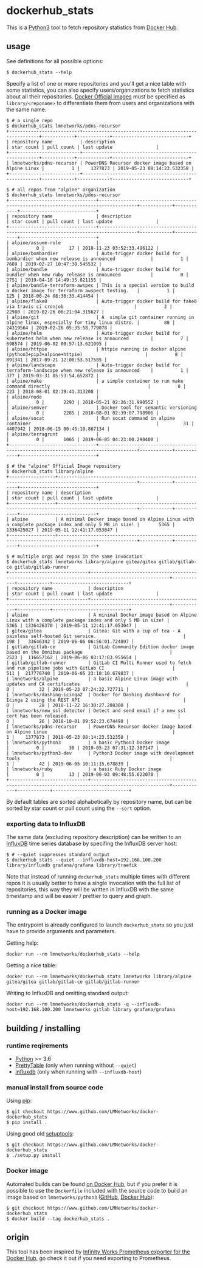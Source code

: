 # dockerhub_stats

This is a [Python3](https://www.python.org) tool to fetch repository statistics from [Docker Hub](https://hub.docker.com).

## usage

See definitions for all possible options:

```
$ dockerhub_stats --help
```

Specify a list of one or more repositories and you'll get a nice table with some statistics, you can also specify users/organizations to fetch statistics about all their repositories.
[Docker Official Images](https://docs.docker.com/docker-hub/official_repos/) must be specified as `library/<reponame>` to differentiate them from users and organizations with the same name:

```
$ # a single repo
$ dockerhub_stats lmnetworks/pdns-recursor
+--------------------------+------------------------------------------------------+------------+------------+----------------------------+
| repository name          | description                                          | star count | pull count | last update                |
+--------------------------+------------------------------------------------------+------------+------------+----------------------------+
| lmnetworks/pdns-recursor | PowerDNS Recursor docker image based on Alpine Linux |          1 |    1377873 | 2019-05-23 08:14:23.532358 |
+--------------------------+------------------------------------------------------+------------+------------+----------------------------+

$ # all repos from "alpine" organization
$ dockerhub_stats lmnetworks/pdns-recursor
+--------------------------------+------------------------------------------------------------------------------------+------------+------------+----------------------------+
| repository name                | description                                                                        | star count | pull count | last update                |
+--------------------------------+------------------------------------------------------------------------------------+------------+------------+----------------------------+
| alpine/assume-role             |                                                                                    |          0 |         17 | 2018-11-23 03:52:33.496122 |
| alpine/bombardier              | Auto-trigger docker build for bombardier when new release is announced             |          1 |       7689 | 2019-02-27 10:47:38.545532 |
| alpine/bundle                  | Auto-trigger docker build for bundler when new ruby release is announced           |          0 |       2751 | 2019-04-18 14:49:35.821155 |
| alpine/bundle-terraform-awspec | This is a special version to build a docker image for terraform awspect testing.   |          1 |        125 | 2018-06-24 08:36:33.414454 |
| alpine/flake8                  | Auto-trigger docker build for fake8 via travis ci cronjob                          |          2 |      22980 | 2019-02-26 06:21:04.315627 |
| alpine/git                     | A  simple git container running in alpine linux, especially for tiny linux distro. |         88 |   24319564 | 2019-02-26 05:35:58.779078 |
| alpine/helm                    | Auto-trigger docker build for kubernetes helm when new release is announced        |          7 |     698574 | 2019-06-02 00:57:13.621095 |
| alpine/httpie                  | httpie running in docker alpine (python3+pip3+alpine+httpie)                       |          8 |     891341 | 2017-09-21 12:00:53.517585 |
| alpine/landscape               | Auto-trigger docker build for terraform-landscape when new release is announced    |          1 |        377 | 2019-03-31 05:53:54.652872 |
| alpine/make                    | a simple container to run make command directly                                    |          0 |        223 | 2018-08-01 02:39:41.313208 |
| alpine/node                    |                                                                                    |          0 |       2293 | 2018-05-21 02:26:31.990552 |
| alpine/semver                  | Docker tool for semantic versioning                                                |          0 |       2285 | 2018-08-01 02:39:07.798906 |
| alpine/socat                   | Run socat command in alpine container                                              |         31 |    4407942 | 2018-06-15 00:45:10.867134 |
| alpine/terragrunt              |                                                                                    |          0 |       1065 | 2019-06-05 04:23:00.290400 |
+--------------------------------+------------------------------------------------------------------------------------+------------+------------+----------------------------+

$ # the "alpine" Official Image repository
$ dockerhub_stats library/alpine
+-----------------+---------------------------------------------------------------------------------------------------+------------+------------+----------------------------+
| repository name | description                                                                                       | star count | pull count | last update                |
+-----------------+---------------------------------------------------------------------------------------------------+------------+------------+----------------------------+
| alpine          | A minimal Docker image based on Alpine Linux with a complete package index and only 5 MB in size! |       5365 | 1336425027 | 2019-05-11 12:41:17.053047 |
+-----------------+---------------------------------------------------------------------------------------------------+------------+------------+----------------------------+

$ # multiple orgs and repos in the same invocation
$ dockerhub_stats lmnetworks library/alpine gitea/gitea gitlab/gitlab-ce gitlab/gitlab-runner
+-----------------------------+---------------------------------------------------------------------------------------------------+------------+------------+----------------------------+
| repository name             | description                                                                                       | star count | pull count | last update                |
+-----------------------------+---------------------------------------------------------------------------------------------------+------------+------------+----------------------------+
| alpine                      | A minimal Docker image based on Alpine Linux with a complete package index and only 5 MB in size! |       5365 | 1336426370 | 2019-05-11 12:41:17.053047 |
| gitea/gitea                 | Gitea: Git with a cup of tea - A painless self-hosted Git service.                                |        198 |   33646342 | 2019-06-06 06:56:01.724897 |
| gitlab/gitlab-ce            | GitLab Community Edition docker image based on the Omnibus package                                |       2523 |  116657162 | 2019-06-06 03:17:03.955654 |
| gitlab/gitlab-runner        | GitLab CI Multi Runner used to fetch and run pipeline jobs with GitLab CI                         |        511 |  217776740 | 2019-06-05 23:10:10.679837 |
| lmnetworks/alpine           | a basic Alpine Linux image with updates and CA certificates                                       |          0 |         32 | 2019-05-23 07:24:22.727711 |
| lmnetworks/dashing-icinga2  | Docker for Dashing dashboard for Icinga 2 using the REST API                                      |          0 |         28 | 2018-11-22 16:30:27.208300 |
| lmnetworks/new_ssl_detector | Detect and send email if a new ssl cert has been released.                                        |          0 |         26 | 2018-10-01 09:52:23.674498 |
| lmnetworks/pdns-recursor    | PowerDNS Recursor docker image based on Alpine Linux                                              |          1 |    1377873 | 2019-05-23 08:14:23.532358 |
| lmnetworks/python3          | a basic Python3 Docker image                                                                      |          0 |         30 | 2019-05-23 07:31:12.387147 |
| lmnetworks/python3-dev      | Python3 Docker image with development tools                                                       |          1 |         42 | 2019-06-05 10:11:15.678839 |
| lmnetworks/ruby             | a basic Ruby Docker image                                                                         |          0 |         13 | 2019-06-03 09:48:55.622070 |
+-----------------------------+---------------------------------------------------------------------------------------------------+------------+------------+----------------------------+
```

By default tables are sorted alphabetically by repository name, but can be sorted by star count or pull count using the `--sort` option.

### exporting data to InfluxDB

The same data (excluding repository description) can be written to an [InfluxDB]() time series database by specifing the InfluxDB server host:

```
$ # --quiet suppresses standard output
$ dockerhub_stats --quiet --influxdb-host=192.168.100.200 library/influxdb grafana/grafana library/traefik
```

Note that instead of running `dockerhub_stats` multiple times with different repos it is usually better to have a single invocation with the full list of repositories, this way they will be written in InfluxDB with the same timestamp and will be easier / prettier to query and graph.

### running as a Docker image

The entrypoint is already configured to launch `dockerhub_stats` so you just have to provide arguments and parameters.

Getting help:
```
docker run --rm lmnetworks/dockerhub_stats --help
```

Getting a nice table:
```
docker run --rm lmnetworks/dockerhub_stats lmnetworks library/alpine gitea/gitea gitlab/gitlab-ce gitlab/gitlab-runner
```

Writing to InfluxDB and omitting standard output:
```
docker run --rm lmnetworks/dockerhub_stats -q --influxdb-host=192.168.100.200 lmnetworks gitlab library grafana/grafana
```

## building / installing

### runtime reqirements

* [Python](https://www.python.org) >= 3.6
* [PrettyTable](https://pypi.org/project/PrettyTable/) (only when running without `--quiet`)
* [influxdb](https://pypi.org/project/influxdb/) (only when running with `--influxdb-host`)

### manual install from source code

Using [pip](https://pip.pypa.io/en/stable/):

```
$ git checkout https://www.github.com/LMNetworks/docker-dockerhub_stats
$ pip install .
```

Using good old [setuptools](https://pypi.org/project/setuptools/):
```
$ git checkout https://www.github.com/LMNetworks/docker-dockerhub_stats
$ ./setup.py install
```

### Docker image

Automated builds can be found [on Docker Hub](https://hub.docker.com/r/lmnetworks/dockerhub_stats), but if you prefer it is possible to use the `Dockerfile` included with the source code to build an image based on `lmnetworks/python3` ([GitHub](https://www.github.com/LMNetworks/docker-python3), [Docker Hub](https://hub.docker.com/r/lmnetworks/python3)):

```
$ git checkout https://www.github.com/LMNetworks/docker-dockerhub_stats
$ docker build --tag dockerhub_stats .
```

## origin

This tool has been inspired by [Infinity Works Prometheus exporter for the Docker Hub](https://github.com/infinityworks/docker-hub-exporter), go check it out if you need exporting to Prometheus.